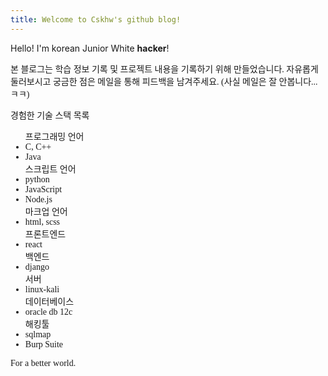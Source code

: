 ```yaml
---
title: Welcome to Cskhw's github blog!
---
```

<link href="https://fonts.googleapis.com/css?family=Noto+Serif+KR&display=swap" rel="stylesheet">

Hello! I'm korean Junior White **hacker**!

<span style="font-family: 'Noto Serif Kr', serif;">
본 블로그는 학습 정보 기록 및 프로젝트 내용을 기록하기 위해 만들었습니다.
자유롭게 둘러보시고 궁금한 점은 메일을 통해 피드백을 남겨주세요. (사실 메일은 잘 안봅니다...ㅋㅋ)

경험한 기술 스택 목록
<ul>
    프로그래밍 언어
    <li>C, C++</li>
    <li>Java</li>
    스크립트 언어
    <li>python</li>
    <li>JavaScript</li>
    <li>Node.js</li>
    마크업 언어
    <li>html, scss</li>
    프론트엔드
    <li>react</li>
    백엔드
    <li>django</li>
    서버
    <li>linux-kali</li>
    데이터베이스
    <li>oracle db 12c</li>
    해킹툴
    <li>sqlmap</li>
    <li>Burp Suite</li>
</ul>

For a better world.

</span>